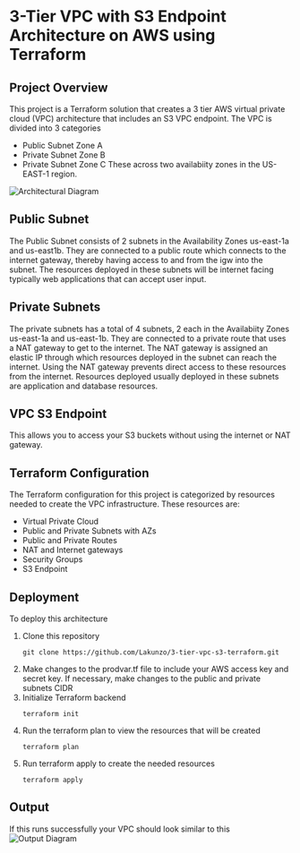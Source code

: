 # 3-Tier VPC with S3 Endpoint Architecture on AWS using Terraform 

## Project Overview
This project is a Terraform solution that creates a 3 tier AWS virtual private cloud (VPC) architecture that includes an S3 VPC endpoint. The VPC is divided into 3 categories
* Public Subnet Zone A
* Private Subnet Zone B
* Private Subnet Zone C
These across two availabiity zones in the US-EAST-1 region. 

![Architectural Diagram](https://i.postimg.cc/Bn6jLTz6/3-tier-vpc-drawio.png)

## Public Subnet
The Public Subnet consists of 2 subnets in the Availability Zones us-east-1a and us-east1b. They are connected to a public route which connects to the internet gateway, thereby having access to and from the igw into the subnet. The resources deployed in these subnets will be internet facing typically web applications that can accept user input. 

## Private Subnets
The private subnets has a total of 4 subnets, 2 each in the Availabiity Zones us-east-1a and us-east-1b. They are connected to a private route that uses a NAT gateway to get to the internet. The NAT gateway is assigned an elastic IP through which resources deployed in the subnet can reach the internet. Using the NAT gateway prevents direct access to these resources from the internet. Resources deployed usually deployed in these subnets are application and database resources.

## VPC S3 Endpoint
This allows you to access your S3 buckets without using the internet or NAT gateway. 

## Terraform Configuration
The Terraform configuration for this project is categorized by resources needed to create the VPC infrastructure. These resources are:
* Virtual Private Cloud
* Public and Private Subnets with AZs
* Public and Private Routes
* NAT and Internet gateways
* Security Groups
* S3 Endpoint

## Deployment
To deploy this architecture 
1. Clone this repository
    ```
   git clone https://github.com/Lakunzo/3-tier-vpc-s3-terraform.git
2. Make changes to the prodvar.tf file to include your AWS access key and secret key. If necessary, make changes to the public and private subnets CIDR
3. Initialize Terraform backend
   ```
   terraform init
4. Run the terraform plan to view the resources that will be created
   ```
   terraform plan
5. Run terraform apply to create the needed resources
   ```
   terraform apply

## Output
If this runs successfully your VPC should look similar to this
![Output Diagram](https://i.postimg.cc/9QDMVX9D/Screenshot-2025-02-07-131338.png)
